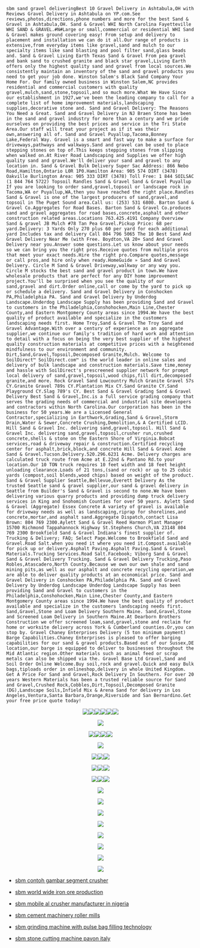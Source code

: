 ```
sbm sand gravel deliveringBest 10 Gravel Delivery in Ashtabula,OH with Reviews Gravel Delivery in Ashtabula on YP.com.See reviews,photos,directions,phone numbers and more for the best Sand & Gravel in Ashtabula,OH. Sand & Gravel WHI North Carolina Fayetteville WHI SAND & GRAVEL.#N#Large or small,commercial or residential WHI Sand & Gravel makes ground covering easy! From setup and delivery to placement and installation we can do it all.Our range of products is extensive,from everyday items like gravel,sand and mulch to our specialty items like sand blasting and pool filter sand,glass beads and. Sand & Gravel Living Earth Texas Sand & Gravel From pea gravel and bank sand to crushed granite and black star gravel,Living Earth offers only the highest quality sand and gravel from local sources.We consistently maintain an inventory of the sand and gravel products you need to get your job done. Winston Salem's Black Sand Company Your Home For. Our family owned business in Winston Salem,NC provides residential and commercial customers with quality gravel,mulch,sand,stone,topsoil,and so much more.What We Have Since our establishment in 1927,we've been the leading company to call for a complete list of home improvement materials,landscaping supplies,decorative stone and. Sand and Gravel Delivery: The Reasons You Need a Great. Sand and Gravel Delivery in NJ Braen Stone has been in the sand and gravel industry for more than a century and we pride ourselves on providing the best prices and service in the Tri State Area.Our staff will treat your project as if it was their own,answering all of. Sand and Gravel Puyallup,Tacoma,Bonney Lake,Federal Way. Gravel is a smart and fast way to make a surface for driveways,pathways and walkways.Sand and gravel can be used to place stepping stones on top of.This keeps stepping stones from slipping when walked on.At River Road Landscaping and Supplies we offer high quality sand and gravel.We'll deliver your sand and gravel to any location in. Sand & Gravel Bulk Delivery Super Sac Address: 866 Nebo Road,Hamilton,Ontario L0R 1P0.Hamilton Area: 905 574 DIRT (3478) Oakville Burlington Area: 905 333 DIRT (3478) Toll Free: 1 844 SOILSAC (1 844 764 5722) Topsoil Randles Sand & Gravel Sand & Gravel Puyallup If you are looking to order sand,gravel,topsoil or landscape rock in Tacoma,WA or Puyallup,WA,then you have reached the right place.Randles Sand & Gravel is one of the largest producers of sand,gravel,and topsoil in The Puget Sound area.Call us: (253) 531 6800. Barton Sand & Gravel Co.Aggregates for Road Bases. Barton Sand & Gravel Co.produces sand and gravel aggregates for road bases,concrete,asphalt and other construction related areas.Locations 763.425.4191 Company Overview Sand & gravel JB Mulch #78 Tan Pea Gravel.Pickup Price: 68 per yard.Delivery: 3 Yards Only 270 plus 60 per yard for each additional yard Includes tax and delivery Call 804 796 5065 The 10 Best Sand And Gravel Delivery Near Me (with Free. Boydton,VA 20+ Sand And Gravel Delivery near you.Answer some questions.Let us know about your needs so we can bring you the right pros.Receive quotes from multiple pros that meet your exact needs.Hire the right pro.Compare quotes,message or call pros,and hire only when ready.HomeGuide » Sand And Gravel Delivery. Circle M Sand & Gravel Driveway,walkway or any way you. Circle M stocks the best sand and gravel product in town.We have wholesale products that are perfect for any DIY home improvement project.You'll be surprised when you see the quality of our sand,gravel and dirt.Order online,call or come by the yard to pick up or schedule a delivery. Sand and Gravel Delivery in Conshocken PA,Philadelphia PA. Sand and Gravel Delivery by Underdog Landscape.Underdog Landscape Supply has been providing Sand and Gravel to customers in the Philadelphia,Conshohocken,Main Line,Chester County,and Eastern Montgomery County areas since 1994.We have the best quality of product available and specialize in the customers landscaping needs first. Home Troy,Sand & Gravel The Troy Sand and Gravel Advantage.With over a century of experience as an aggregate supplier,we continue our family's tradition of hard work and attention to detail with a focus on being the very best supplier of the highest quality construction materials at competitive prices with a heightened mindfulness to our environment and community. Dirt,Sand,Gravel,Topsoil,Decomposed Granite,Mulch. Welcome to SoilDirect™ SoilDirect.com™ is the world leader in online sales and delivery of bulk landscape and construction materials.Save time,money and hassle with SoilDirect's prescreened supplier network for prompt local delivery of sand,gravel,topsoil,wood chips,fill dirt,decomposed granite,and more. Rock Gravel Sand Lowcountry Mulch Granite Gravel 57s CY.Granite Gravel 789s CY.Plantation Mix CY.Sand Granite CY.Sand Playground CY.Slag 789's CY. Best Sand & Gravel Grading Sand & Gravel Delivery Best Sand & Gravel,Inc.is a full service grading company that serves the grading needs of commercial and industrial site developers and contractors within North Carolina.Our corporation has been in the business for 50 years.We are a Licensed General Contractor,specializing in Earthwork,Grading,Sand & Gravel,Storm Drain,Water & Sewer,Concrete Crushing,Demolition,& A Certified LCID. Hill Sand & Gravel Inc. delivering sand,gravel,topsoil. Hill Sand & Gravel Inc. delivering sand,gravel,topsoil,crusher run,crushed concrete,shells & stone on the Eastern Shore of Virginia.Bobcat services,road & driveway repair & construction.Certified recycling center for asphalt,brick,block,and concrete Hill Sand & Gravel Acme Sand & Gravel.Tucson.Delivery.520.296.6231 Acme. Delivery charges are calculated truck route from Acme at E.22nd & Pantano Rd.to your location.Our 10 TON truck requires 10 feet width and 18 feet height unloading clearance.Loads of 21 tons,(sand or rock) or up to 25 cubic yards (compost,soil blends,wood chips) based on weight of the product. Sand & Gravel Supplier Seattle,Bellevue,Everett Delivery As the trusted Seattle sand & gravel supplier,our sand & gravel delivery in Seattle from Builder's Sand & Gravel is second to none.We have been delivering various quarry products and providing dump truck delivery services in King and Snohomish Counties for over 50 years. Aylett Sand & Gravel (Aggregate) Essex Concrete A variety of gravel is available for driveway needs as well as landscaping,riprap for shorelines,and concrete,mortar,and asphalt sand.Aggregate Dispatch,contact Lisa Brown: 804 769 2300.Aylett Sand & Gravel Reed Harmon Plant Manager 15700 Richmond Tappahannock Highway St.Stephens Church,VA 23148 804 769 2300 Brookfield Sand & Gravel Indiana's finest supplier of. Trucking & Delivery; FAQ; Select Page.Welcome to Brookfield Sand and Gravel.Road Salt.when you need it where you need it.Compost.available for pick up or delivery.Asphalt Paving.Asphalt Paving.Sand & Gravel Materials.Trucking Services.Road Salt.Facebook; Viborg Sand & Gravel Sand & Gravel Delivery Trucking. Sand & Gravel Delivery Trucking,Paso Robles,Atascadero,North County.Because we own our own shale and sand mining pits,as well as our asphalt and concrete recycling operation,we are able to deliver quality products at an economical price. Sand and Gravel Delivery in Conshocken PA,Philadelphia PA. Sand and Gravel Delivery by Underdog Landscape Underdog Landscape Supply has been providing Sand and Gravel to customers in the Philadelphia,Conshohocken,Main Line,Chester County,and Eastern Montgomery County areas since 1994.We have the best quality of product available and specialize in the customers landscaping needs first. Sand,Gravel,Stone and Loam Delivery Southern Maine. Sand,Gravel,Stone and Screened Loam Delivery in Southern Maine.At Dearborn Brothers Construction we offer screened loam,sand,gravel,stone and reclaim for home or worksite delivery across York & Cumberland counties.Or,you can stop by. Gravel Chaney Enterprises Delivery (5 ton minimum payment) Barge Capabilities.Chaney Enterprises is pleased to offer barging capabilities for our sand & gravel products.Based out of our Sussex,DE location,our barge is equipped to deliver to businesses throughout the Mid Atlantic region.Other materials such as animal feed or scrap metals can also be shipped via the. Gravel Base Ltd Gravel,Sand and Soil Order Online Welcome.Buy soil,rock and gravel.Quick and easy Bulk bags,tiploads order in onlineshop,delivery in whole United Kingdom. Get A Price For Sand and Gravel,Rock Delivery In Southern. For over 20 years Western Materials has been a trusted reliable source for Sand and Gravel,Crushed Rock,Cobbles,Dirt,Topsoil,Decomposed Granite (DG),Landscape Soils,Infield Mix & Arena Sand for delivery in Los Angeles,Ventura,Santa Barbara,Orange,Riverside and San Bernardino.Get your free price quote today! 
```

<div align="center">
  
<a rel="nofollow" href="https://m.shibang-china.com?f=github&k=sbm+sand+gravel+delivering"><img src="https://static.shibang-china.com/en/l.png"></a><img src="https://static.shibang-china.com/en/hw.png"><a rel="nofollow" href="https://m.shibang-china.com/product/?f=github&k=sbm+sand+gravel+delivering"><img src="https://static.shibang-china.com/en/p.png"></a><a rel="nofollow" href="https://m.shibang-china.com/cases/?f=github&k=sbm+sand+gravel+delivering"><img src="https://static.shibang-china.com/en/c.png"></a><a rel="nofollow" href="https://m.shibang-china.com/news/?f=github&k=sbm+sand+gravel+delivering"><img src="https://static.shibang-china.com/en/n.png"></a><a rel="nofollow" href="https://m.shibang-china.com?f=github&k=sbm+sand+gravel+delivering"><img src="https://static.shibang-china.com/en/m.png"></a>

<a rel="nofollow" href="https://m.shibang-china.com/product/?f=github&k=sbm+sand+gravel+delivering"><img src="https://static.shibang-china.com/en/b.jpg"></a>
  
<a rel="nofollow" href="https://m.shibang-china.com/solution-aggregate.html?f=github&k=sbm+sand+gravel+delivering"><img src="https://static.shibang-china.com/en/a.jpg"></a><a rel="nofollow" href="https://m.shibang-china.com/solution-mine.html?f=github&k=sbm+sand+gravel+delivering"><img src="https://static.shibang-china.com/en/m.jpg"></a><a rel="nofollow" href="https://m.shibang-china.com/solution-mill.html?f=github&k=sbm+sand+gravel+delivering"><img src="https://static.shibang-china.com/en/g.jpg"></a><a rel="nofollow" href="https://m.shibang-china.com/solution-epc.html?f=github&k=sbm+sand+gravel+delivering"><img src="https://static.shibang-china.com/en/e.jpg"></a>

<a rel="nofollow" href="https://m.shibang-china.com/product/?f=github&k=sbm+sand+gravel+delivering"><img src="https://static.shibang-china.com/en/a-p.png"></a>

<a rel="nofollow" href="https://m.shibang-china.com/product/crusher/c6x.html?f=github&k=sbm+sand+gravel+delivering"><img src="https://static.shibang-china.com/en/j.jpg"></a><a rel="nofollow" href="https://m.shibang-china.com/product/crusher/ci5x.html?f=github&k=sbm+sand+gravel+delivering"><img src="https://static.shibang-china.com/en/i.jpg"></a><a rel="nofollow" href="https://m.shibang-china.com/product/crusher/hst.html?f=github&k=sbm+sand+gravel+delivering"><img src="https://static.shibang-china.com/en/c.jpg"></a>

<a rel="nofollow" href="https://m.shibang-china.com/product/mill/mtw.html?f=github&k=sbm+sand+gravel+delivering"><img src="https://static.shibang-china.com/en/mtw.jpg"></a><a rel="nofollow" href="https://m.shibang-china.com/product/mill/scm.html?f=github&k=sbm+sand+gravel+delivering"><img src="https://static.shibang-china.com/en/scm.jpg"></a><a rel="nofollow" href="https://m.shibang-china.com/product/mill/lm.html?f=github&k=sbm+sand+gravel+delivering"><img src="https://static.shibang-china.com/en/lm.jpg"></a>

<a rel="nofollow" href="https://m.shibang-china.com/product/sand/vsi6x.html?f=github&k=sbm+sand+gravel+delivering"><img src="https://static.shibang-china.com/en/6x.jpg"></a><a rel="nofollow" href="https://m.shibang-china.com/product/sand/vu.html?f=github&k=sbm+sand+gravel+delivering"><img src="https://static.shibang-china.com/en/vu.jpg"></a><a rel="nofollow" href="https://m.shibang-china.com/product/mobile/klun.html?f=github&k=sbm+sand+gravel+delivering"><img src="https://static.shibang-china.com/en/k.jpg"></a>

<a rel="nofollow" href="https://m.shibang-china.com/cases/?f=github&k=sbm+sand+gravel+delivering"><img src="https://static.shibang-china.com/en/case.png"></a>

<a rel="nofollow" href="https://m.shibang-china.com/cases/aggregate/202.html?f=github&k=sbm+sand+gravel+delivering"><img src="https://static.shibang-china.com/en/c-1.jpg"></a>

<a rel="nofollow" href="https://m.shibang-china.com/cases/aggregate/203.html?f=github&k=sbm+sand+gravel+delivering"><img src="https://static.shibang-china.com/en/c-2.jpg"></a>

<a rel="nofollow" href="https://m.shibang-china.com/cases/mill/123.html?f=github&k=sbm+sand+gravel+delivering"><img src="https://static.shibang-china.com/en/c-3.jpg"></a>

<a rel="nofollow" href="https://m.shibang-china.com/contact_us.html?f=github&k=sbm+sand+gravel+delivering"><img src="https://static.shibang-china.com/en/contact.png"></a>

<a rel="nofollow" href="https://swt.shibang-china.com/?f=github&k=sbm+sand+gravel+delivering"><img src="https://static.shibang-china.com/en/chat.png"></a>

<a rel="nofollow" href="https://whatsapp.shibangsoft.com/WhatsApp.php?f=github&k=sbm+sand+gravel+delivering"><img src="https://static.shibang-china.com/en/whatsapp.png"></a>

<a rel="nofollow" href="https://m.shibang-china.com/?f=github&k=sbm+sand+gravel+delivering"><img src="https://static.shibang-china.com/en/website.png"></a>

</div>


* [sbm contoh gambar segment crusher](sbm%20contoh%20gambar%20segment%20crusher.md)

* [sbm world wide iron ore production](sbm%20world%20wide%20iron%20ore%20production.md)

* [sbm mobile al crusher manufacturer in nigeria](sbm%20mobile%20al%20crusher%20manufacturer%20in%20nigeria.md)

* [sbm cement machinery roller mills](sbm%20cement%20machinery%20roller%20mills.md)

* [sbm grinding machine with pulse bag filling technology](sbm%20grinding%20machine%20with%20pulse%20bag%20filling%20technology.md)

* [sbm stone cutting machine pavon italy](sbm%20stone%20cutting%20machine%20pavon%20italy.md)